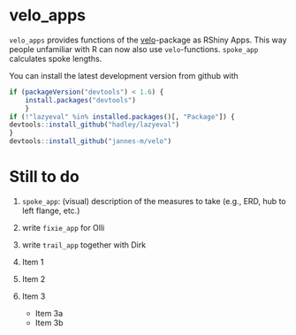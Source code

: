<!-- README.md is generated from README.Rmd. Please edit that file -->
velo\_apps
==========

`velo_apps` provides functions of the [velo](https://github.com/jannes-m/velo)-package as RShiny Apps. This way people unfamiliar with R can now also use `velo`-functions. `spoke_app` calculates spoke lengths.

You can install the latest development version from github with

``` r
if (packageVersion("devtools") < 1.6) {
    install.packages("devtools")    
    }
if (!"lazyeval" %in% installed.packages()[, "Package"]) {
devtools::install_github("hadley/lazyeval")  
}
devtools::install_github("jannes-m/velo")
```

Still to do
===========

1.  `spoke_app`: (visual) description of the measures to take (e.g., ERD, hub to left flange, etc.)
2.  write `fixie_app` for Olli
3.  write `trail_app` together with Dirk

4.  Item 1
5.  Item 2
6.  Item 3
    -   Item 3a
    -   Item 3b
